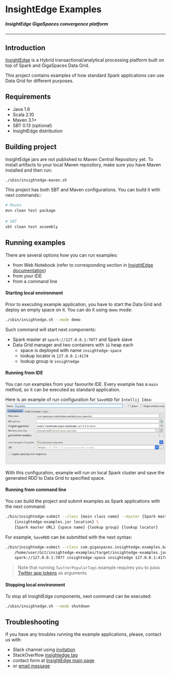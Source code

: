 # InsightEdge Examples
##### _InsightEdge GigaSpaces convergence platform_
-----------------------------------------

## Introduction

[InsightEdge](http://insightedge.io/) is a Hybrid transactional/analytical processing platform built on top of Spark and GigaSpaces Data Grid.

This project contains examples of how standard Spark applications can use Data Grid for different purposes.

## Requirements
* Java 1.8
* Scala 2.10
* Maven 3.1+
* SBT 0.13 (optional)
* InsightEdge distribution


## Building project

InsightEdge jars are not published to Maven Central Repository yet. To install artifacts to your local Maven repository, make sure you have Maven installed and then run:
```bash
./sbin/insightedge-maven.sh
```

This project has both SBT and Maven configurations. You can build it with next commands::

```bash
# Maven
mvn clean test package

# SBT
sbt clean test assembly
```


## Running examples

There are several options how you can run examples:
* from Web Notebook (refer to corresponding section in [InsightEdge documentation](http://insightedge.io/docs))
* from your IDE
* from a command line

#### Starting local environment

Prior to executing example application, you have to start the Data Grid and deploy an empty space on it. You can do it using `demo` mode:
```bash
./sbin/insightedge.sh --mode demo
```

Such command will start next components:
* Spark master at `spark://127.0.0.1:7077` and Spark slave
* Data Grid manager and two containers with `1G` heap each
    - space is deployed with name `insightedge-space`
    - lookup locator is `127.0.0.1:4174`
    - lookup group is `insightedge`

#### Running from IDE

You can run examples from your favourite IDE. Every example has a `main` method, so it can be executed as standard application.

Here is an example of run configuration for `SaveRDD` for `Intellij Idea`:
![IDEA run configuration](doc/images/idea-configuration.png?raw=true)

With this configuration, example will run on local Spark cluster and save the generated RDD to Data Grid to specified space.

#### Running from command line

You can build the project and submit examples as Spark applications with the next command:
```bash
./bin/insightedge-submit --class {main class name} --master {Spark master URL} \
    {insightedge-examples.jar location} \
    {Spark master URL} {space name} {lookup group} {lookup locator}
```

For example, `SaveRDD` can be submitted with the next syntax:
```bash
./bin/insightedge-submit --class com.gigaspaces.insightedge.examples.basic.SaveRdd --master spark://127.0.0.1:7077 \
    /home/user/Git/insightedge-examples/target/insightedge-examples.jar \
    spark://127.0.0.1:7077 insightedge-space insightedge 127.0.0.1:4174
```

> Note that running `TwitterPopularTags` example requires you to pass [Twitter app tokens](https://apps.twitter.com/) as arguments

#### Stopping local environment

To stop all InsightEdge components, next command can be executed:
```bash
./sbin/insightedge.sh --mode shutdown
```


## Troubleshooting

If you have any troubles running the example applications, please, contact us with:
- Slack channel using [invitation](http://insightedge-slack.herokuapp.com/)
- StackOverflow [insightedge tag](http://stackoverflow.com/questions/tagged/insightedge)
- contact form at [InsightEdge main page](http://insightedge.io/)
- or [email message](mailto:hello@insightedge.io)